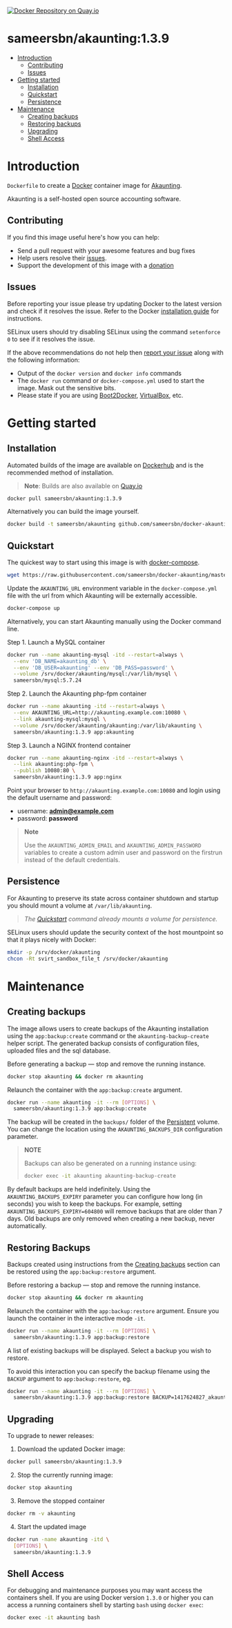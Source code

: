 [![Docker Repository on Quay.io](https://quay.io/repository/sameersbn/akaunting/status "Docker Repository on Quay.io")](https://quay.io/repository/sameersbn/akaunting)

# sameersbn/akaunting:1.3.9

- [Introduction](#introduction)
  - [Contributing](#contributing)
  - [Issues](#issues)
- [Getting started](#getting-started)
  - [Installation](#installation)
  - [Quickstart](#quickstart)
  - [Persistence](#persistence)
- [Maintenance](#maintenance)
  - [Creating backups](#creating-backups)
  - [Restoring backups](#restoring-backups)
  - [Upgrading](#upgrading)
  - [Shell Access](#shell-access)

# Introduction

`Dockerfile` to create a [Docker](https://www.docker.com/) container image for [Akaunting](https://akaunting.com/).

Akaunting is a self-hosted open source accounting software.

## Contributing

If you find this image useful here's how you can help:

- Send a pull request with your awesome features and bug fixes
- Help users resolve their [issues](../../issues?q=is%3Aopen+is%3Aissue).
- Support the development of this image with a [donation](http://www.damagehead.com/donate/)

## Issues

Before reporting your issue please try updating Docker to the latest version and check if it resolves the issue. Refer to the Docker [installation guide](https://docs.docker.com/installation) for instructions.

SELinux users should try disabling SELinux using the command `setenforce 0` to see if it resolves the issue.

If the above recommendations do not help then [report your issue](../../issues/new) along with the following information:

- Output of the `docker version` and `docker info` commands
- The `docker run` command or `docker-compose.yml` used to start the image. Mask out the sensitive bits.
- Please state if you are using [Boot2Docker](http://www.boot2docker.io), [VirtualBox](https://www.virtualbox.org), etc.

# Getting started

## Installation

Automated builds of the image are available on [Dockerhub](https://hub.docker.com/r/sameersbn/akaunting) and is the recommended method of installation.

> **Note**: Builds are also available on [Quay.io](https://quay.io/repository/sameersbn/akaunting)

```bash
docker pull sameersbn/akaunting:1.3.9
```

Alternatively you can build the image yourself.

```bash
docker build -t sameersbn/akaunting github.com/sameersbn/docker-akaunting
```

## Quickstart

The quickest way to start using this image is with [docker-compose](https://docs.docker.com/compose/).

```bash
wget https://raw.githubusercontent.com/sameersbn/docker-akaunting/master/docker-compose.yml
```

Update the `AKAUNTING_URL` environment variable in the `docker-compose.yml` file with the url from which Akaunting will be externally accessible.

```bash
docker-compose up
```

Alternatively, you can start Akaunting manually using the Docker command line.

Step 1. Launch a MySQL container

```bash
docker run --name akaunting-mysql -itd --restart=always \
  --env 'DB_NAME=akaunting_db' \
  --env 'DB_USER=akaunting' --env 'DB_PASS=password' \
  --volume /srv/docker/akaunting/mysql:/var/lib/mysql \
  sameersbn/mysql:5.7.24
```

Step 2. Launch the Akaunting php-fpm container

```bash
docker run --name akaunting -itd --restart=always \
  --env AKAUNTING_URL=http://akaunting.example.com:10080 \
  --link akaunting-mysql:mysql \
  --volume /srv/docker/akaunting/akaunting:/var/lib/akaunting \
  sameersbn/akaunting:1.3.9 app:akaunting
```

Step 3. Launch a NGINX frontend container

```bash
docker run --name akaunting-nginx -itd --restart=always \
  --link akaunting:php-fpm \
  --publish 10080:80 \
  sameersbn/akaunting:1.3.9 app:nginx
```

Point your browser to `http://akaunting.example.com:10080` and login using the default username and password:

* username: **admin@example.com**
* password: **password**

> **Note**
>
> Use the `AKAUNTING_ADMIN_EMAIL` and `AKAUNTING_ADMIN_PASSWORD` variables to create a custom admin user and password on the firstrun instead of the default credentials.

## Persistence

For Akaunting to preserve its state across container shutdown and startup you should mount a volume at `/var/lib/akaunting`.

> *The [Quickstart](#quickstart) command already mounts a volume for persistence.*

SELinux users should update the security context of the host mountpoint so that it plays nicely with Docker:

```bash
mkdir -p /srv/docker/akaunting
chcon -Rt svirt_sandbox_file_t /srv/docker/akaunting
```

# Maintenance

## Creating backups

The image allows users to create backups of the Akaunting installation using the `app:backup:create` command or the `akaunting-backup-create` helper script. The generated backup consists of configuration files, uploaded files and the sql database.

Before generating a backup — stop and remove the running instance.

```bash
docker stop akaunting && docker rm akaunting
```

Relaunch the container with the `app:backup:create` argument.

```bash
docker run --name akaunting -it --rm [OPTIONS] \
  sameersbn/akaunting:1.3.9 app:backup:create
```

The backup will be created in the `backups/` folder of the [Persistent](#persistence) volume. You can change the location using the `AKAUNTING_BACKUPS_DIR` configuration parameter.

> **NOTE**
>
> Backups can also be generated on a running instance using:
>
>  ```bash
>  docker exec -it akaunting akaunting-backup-create
>  ```

By default backups are held indefinitely. Using the `AKAUNTING_BACKUPS_EXPIRY` parameter you can configure how long (in seconds) you wish to keep the backups. For example, setting `AKAUNTING_BACKUPS_EXPIRY=604800` will remove backups that are older than 7 days. Old backups are only removed when creating a new backup, never automatically.

## Restoring Backups

Backups created using instructions from the [Creating backups](#creating-backups) section can be restored using the `app:backup:restore` argument.

Before restoring a backup — stop and remove the running instance.

```bash
docker stop akaunting && docker rm akaunting
```

Relaunch the container with the `app:backup:restore` argument. Ensure you launch the container in the interactive mode `-it`.

```bash
docker run --name akaunting -it --rm [OPTIONS] \
  sameersbn/akaunting:1.3.9 app:backup:restore
```

A list of existing backups will be displayed. Select a backup you wish to restore.

To avoid this interaction you can specify the backup filename using the `BACKUP` argument to `app:backup:restore`, eg.

```bash
docker run --name akaunting -it --rm [OPTIONS] \
  sameersbn/akaunting:1.3.9 app:backup:restore BACKUP=1417624827_akaunting_backup.tar
```

## Upgrading

To upgrade to newer releases:

  1. Download the updated Docker image:

  ```bash
  docker pull sameersbn/akaunting:1.3.9
  ```

  2. Stop the currently running image:

  ```bash
  docker stop akaunting
  ```

  3. Remove the stopped container

  ```bash
  docker rm -v akaunting
  ```

  4. Start the updated image

  ```bash
  docker run -name akaunting -itd \
    [OPTIONS] \
    sameersbn/akaunting:1.3.9
  ```

## Shell Access

For debugging and maintenance purposes you may want access the containers shell. If you are using Docker version `1.3.0` or higher you can access a running containers shell by starting `bash` using `docker exec`:

```bash
docker exec -it akaunting bash
```
